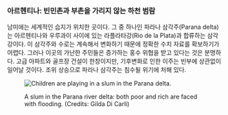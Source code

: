### 아르헨티나: 빈민촌과 부촌을 가리지 않는 하천 범람

남미에는 세계적인 습지가 위치한 곳이다. 그 중 하나인 파라나 삼각주(Parana delta)는 아르헨티나와 우루과이 사이에 있는 라플라타강(Rio de la Plata)과 합류하는 삼각강이다. 이 삼각주와 수로는 계속해서 변화하기 때문에 정확한 수치 자료를 확보하기가 어렵다. 그러나 이곳의 가난한 주민들은 증가하는 홍수 위협을 받고 있다는 것은 분명하다. 고급 아파트와 골프장 건설이 한창이지만, 기후변화로 인한 이주는 빈부에 상관없이 일어날 것이다. 조위 상승으로 파라나 삼각주는 침수될 위기에 처해 있다.<figure> 

![Children are playing in a slum in the Parana delta.](/assets/content/argentina.jpg) <figcaption>A slum in the Parana river delta: both poor and rich are faced with flooding. (Credits:&nbsp;Gilda&nbsp;Di&nbsp;Carli) </figcaption> </figure>